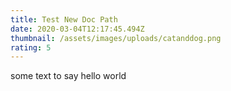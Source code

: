 ```yaml
---
title: Test New Doc Path
date: 2020-03-04T12:17:45.494Z
thumbnail: /assets/images/uploads/catanddog.png
rating: 5
---
```

some text to say hello world